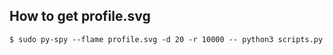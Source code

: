 ## How to get profile.svg

```
$ sudo py-spy --flame profile.svg -d 20 -r 10000 -- python3 scripts.py
```
